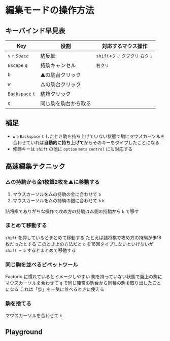 # 編集モードの操作方法

## キーバインド早見表

| Key             | 役割                 | 対応するマウス操作                 |
|-----------------|----------------------|------------------------------------|
| `v` `r` `Space` | 駒反転               | `shift+クリ` `ダブクリ` `右クリ`  |
| `Escape` `q`    | 持駒キャンセル       | `右クリ`                           |
| `b`             | ▲の駒台クリック     |                                    |
| `w`             | △の駒台クリック     |                                    |
| `Backspace` `t` | 駒箱クリック         |                                    |
| `q`             | 同じ駒を駒台から取る |                                    |

## 補足

<!-- * ダブルクリック or 右クリック or 修飾キーを押しながら左クリックで、盤上の駒の反転と向きを変更する(ショートカットキー: `v` `r` `Space`) -->
<!-- * 駒を持った状態で右クリックすると駒を元に戻す (ショートカットキー: `Escape` `q`) -->
<!-- * 駒台または駒箱をクリックしたことにするショートカットキーがある (▲駒台:`b` △駒台:`w` 駒箱:`Escape` または `t`) -->
* `w` `b` `Backspace` `t` したとき駒を持ち上げていない状態で駒にマウスカーソルを合わせていれば**自動的に持ち上げて**からそのキーをタイプしたことになる
* 修飾キーは `shift` の他に `option` `meta` `control` にも対応する

## 高速編集テクニック

### △の持駒から金1枚銀2枚を▲に移動する

1. マウスカーソルを△の持駒の金に合わせて `b`
1. マウスカーソルを△の持駒の銀に合わせて `b` `b`

詰将棋でありがちな操作で攻め方の持駒は△側の持駒から `b` で移す

### まとめて移動する

`shift` を押しているとまとめて移動する
たとえば詰将棋で攻め方の持駒が歩18枚だったとする
このとき上の方法だと `b` を18回タイプしないといけないが `shift + b` するとまとめて移動する

### 同じ駒を並べるピペットツール

Factorio に慣れているとイメージしやすい
駒を持っていない状態で盤上の駒にマウスカーソルを合わせて `q` で同じ陣営の駒台から同種の駒を取り出したことになる
これは「歩」を一気に並べるときに使える



### 駒を捨てる

マウスカーソルを合わせて `t`

## Playground

<ShogiPlayerWcWrapper sp_run_mode="edit_mode" />
